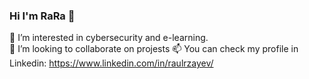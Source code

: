 ### Hi I'm RaRa 👋

👀 I’m interested in cybersecurity and e-learning.
<br>
💞️ I’m looking to collaborate on projests
📫 You can check my profile in Linkedin: https://www.linkedin.com/in/raulrzayev/
